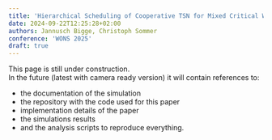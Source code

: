 ```yaml
---
title: 'Hierarchical Scheduling of Cooperative TSN for Mixed Critical Wireless Systems'
date: 2024-09-22T12:25:28+02:00
authors: Jannusch Bigge, Christoph Sommer
conference: 'WONS 2025'
draft: true
---
```

This page is still under construction.   
In the future (latest with camera ready version) it will contain references to:
- the documentation of the simulation
- the repository with the code used for this paper
- implementation details of the paper
- the simulations results
- and the analysis scripts to reproduce everything.
